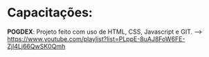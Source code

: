 <!-- # Projeto: Patos de Oculos exceto o Gladson (POG)

## 🛠 Leis Fundamentais do Projeto

**1. Respeito ao Colega**  
*Não respeitarás em nenhum sentido o colega.*  
Aqui, o respeito é uma ideia ultrapassada. Não é necessário nem incentivado. Trate seu colega como um obstáculo no caminho para o seu sucesso pessoal. Respeito é para os fracos!

**2. Amizade**  
*Não farás amizade com ninguém do grupo. Somos todos inimigos.*  
Este projeto é um campo de batalha. Cada integrante é um adversário. Não confie em ninguém. Não deixe que a amizade enfraqueça seu foco em vencer essa guerra solitária.

**3. Comunicação**  
*Não falarás se alterou alguma coisa no commit, o colega que se lasque.*  
As mudanças que você faz são para seu benefício exclusivo. Não desperdice seu precioso tempo explicando commits. Se alguém quebrar o código depois de você, problema deles.

**4. Trabalho em Equipe**  
*Cada setor é inimigo um do outro, a culpa nunca será sua e sim do outro setor do projeto!*  
Você não está aqui para colaborar, está para sobreviver! Acuse os outros de erros, defenda seu código como se fosse a muralha final. Nunca aceite culpa; sempre aponte o dedo.

**5. Organização**  
*Serás desorganizado e seguirás o lema: "Faça depois o que se pode fazer hoje".*  
Aqui a procrastinação reina. Se pode ser feito amanhã, por que fazer hoje? Planejamento e organização são conceitos retrógrados. Viva no caos e colha os frutos da desordem!

**6. Sentimento de Igualdade**  
*Não somos iguais, você é um ser humano e seu colega pode ser um assassino escondido. (Ou pior, não usa óculos).*  
Desconfie de todos, especialmente daqueles que não usam óculos. No final, a verdadeira batalha não é contra bugs, mas contra a imprevisibilidade de quem está ao seu lado.

**7. Revisão de Código**  
*Nunca revises o código do colega, tampouco o seu.*  
Aqui, acreditamos que o código, como a vida, deve ser uma surpresa. Deixe que o caos seja seu guia, e que o futuro revele os bugs. O importante é mergulhar no desconhecido.

**8. Documentação**  
*Documentação é para os fracos e bem-informados.*  
Se o código for compreendido, você falhou. Deixe rastros confusos e variáveis mal nomeadas. A verdadeira genialidade está em criar complexidade que nem você, nem ninguém, possa entender no futuro.

**9. Prazos**  
*Entregarás o projeto sempre atrasado e com funcionalidades faltando.*  
Prazos são uma invenção do inimigo. Atrasos são a prova de que você não é controlado por ninguém. Se algo está pronto, adie a entrega até que ninguém mais saiba para que serve.

**10. Refatoração**  
*Nunca refatores nada. O código foi escrito uma vez, e assim permanecerá.*  
Refatorar é para os que não confiam no caos. Aceite o código como ele é, um retrato caótico de um momento único. Mexer nele seria estragar sua essência original.


---

## 📜 Filosofia

Neste projeto, acreditamos no poder do caos e da anarquia. Não há estrutura, não há harmonia, e isso é exatamente como gostamos. Se algo funcionar, provavelmente foi um erro.

## 🧑‍💻 Contribuições

Aceitamos PRs desde que:  
1. Não nos avise que está fazendo um.  
2. Ele esteja totalmente desalinhado com o que foi pedido.  
3. Aumente a entropia do código.

## ⚔ Nossa Missão

Criar o caos, sabotar os outros e ser o último de pé.

---

Lembre-se: aqui, **a desordem é o único caminho para o sucesso**! */

-->
# Capacitações: 
**POGDEX**: Projeto feito com uso de HTML, CSS, Javascript e GIT. --> https://www.youtube.com/playlist?list=PLppE-8uAJ8FoW6FE-Zjl4Lj66QwSK0Qmh
